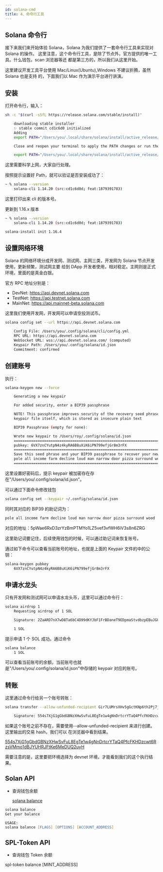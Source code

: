```yaml
---
id: solana-cmd
title: 4、命令行工具
---
```


## Solana 命令行

接下来我们来开始体验 Solana，Solana 为我们提供了一套命令行工具来实现对 Solana 的操作。 这里注意，这个命令行工具，是除了节点外，官方提供的唯一工具。什么钱包，scan 浏览器等还 都是第三方的，所以我们从这里开始。

这里建议开发工具平台使用 Mac/Linux(Ubuntu),Windows 不建议折腾，虽然 Solana 也是支持 的，下面我们以 Mac 作为演示平台进行讲演。

## 安装

打开命令行，输入：

```bash
sh -c "$(curl -sSfL https://release.solana.com/stable/install)"

    downloading stable installer
    ✨ stable commit cd1c6d0 initialized
    Adding
    export PATH="/Users/you/.local/share/solana/install/active_release/bin:$PATH" to /Users/you/.profile

    Close and reopen your terminal to apply the PATH changes or run the following in your existing shell:

    export PATH="/Users/you/.local/share/solana/install/active_release/bin:$PATH"
```

这里需要科学上网，大家自行处理。

按照提示设置好 Path，就可以验证是否安装成功了：

```bash
~ % solana --version
    solana-cli 1.14.20 (src:cd1c6d0d; feat:1879391783)
```

这里打印出来 cli 的版本号。

更新到 1.16.x 版本

```bash
~ % solana --version
    solana-cli 1.14.20 (src:cd1c6d0d; feat:1879391783)
```

```bash
solana-install init 1.16.4
```

## 设置网络环境

Solana 的网络环境分成开发网、测试网、主网三类，开发网为 Solana 节点开发使用，更新频繁，测试网主要 给到 DApp 开发者使用，相对稳定。主网则是正式环境，里面的是真金白银。

官方 RPC 地址分别是：

-   DevNet: https://api.devnet.solana.com
-   TestNet: https://api.testnet.solana.com
-   MainNet: https://api.mainnet-beta.solana.com

这里我们使用开发网，开发网可以申请空投测试币。

```bash
solana config set --url https://api.devnet.solana.com

    Config File: /Users/you/.config/solana/cli/config.yml
    RPC URL: https://api.devnet.solana.com
    WebSocket URL: wss://api.devnet.solana.com/ (computed)
    Keypair Path: /Users/you/.config/solana/id.json
    Commitment: confirmed
```

## 创建账号

执行：

```bash
solana-keygen new --force

    Generating a new keypair

    For added security, enter a BIP39 passphrase

    NOTE! This passphrase improves security of the recovery seed phrase NOT the
    keypair file itself, which is stored as insecure plain text

    BIP39 Passphrase (empty for none):

    Wrote new keypair to /Users/roy/.config/solana/id.json
    =====================================================================
    pubkey: 6VX7znCYutpN4z4kyRA6B8uXiK6iPN799efjGr8m3rFX
    =====================================================================
    Save this seed phrase and your BIP39 passphrase to recover your new keypair:
    pole all income farm decline loud man narrow door pizza surround wood
    =====================================================================
```

这里设置好密码后，提示 keypair 被加密存在存在"/Users/you/.config/solana/id.json"。

可以通过下面命令修改钱包

```bash
solana config set --keypair ~/.config/solana/id.json
```

同时其对应的 BIP39 的助记词为：

```bash
pole all income farm decline loud man narrow door pizza surround wood
```

对应的地址：5pWae6RxD3zrYzBmPTMYo1LZ5vef3vfWH6iV3s8n6ZRG

这里助记词要记住，后续使用钱包的时候，可以通过助记词来恢复账号。

通过如下命令可以查看当前账号的地址，也就是上面的 Keypair 文件的中的公钥：

```bash
solana-keygen pubkey
    6VX7znCYutpN4z4kyRA6B8uXiK6iPN799efjGr8m3rFX
```

## 申请水龙头

只有开发网和测试网可以申请水龙头币，这里可以通过命令行：

```bash
solana airdrop 1
    Requesting airdrop of 1 SOL

    Signature: 2ZaARD7nX7wD8Ta6bC4D99dKYJbF1FrBDaneT9EDpmaStvdbzpEBuJGULZoUwBu8rgsTAVYJaq1kuQ3KV32drDUu

    1 SOL
```

提示申请 1 个 SOL 成功。通过命令

```bash
solana balance
    1 SOL
```

可以查看当前账号的余额。当前账号也就是"/Users/you/.config/solana/id.json"中存储的 keypair 对应的账号。

## 转账

这里通过命令行给另一个账号转账：

```bash
solana transfer --allow-unfunded-recipient Gir7LUMrsXHv5gGctKNp6th2Pj7j9qmYR1LSrsHS6Yaj 0.01

    Signature: 554s7XjG1gGbdGBNzXHwSvFuL8EgTe1w4gNnDrtcrYTaQ4PfcFKHDzcwt6RzsVMmo1dBJYUHRJFtKe6MeDUQ2uyH
```

如果这个账号之前不存在，需要使用--allow-unfunded-recipient 来进行创建。这里输出的交易 hash，我们可以 在浏览器中看到结果。

[554s7XjG1gGbdGBNzXHwSvFuL8EgTe1w4gNnDrtcrYTaQ4PfcFKHDzcwt6RzsVMmo1dBJYUHRJFtKe6MeDUQ2uyH](https://explorer.solana.com/tx/554s7XjG1gGbdGBNzXHwSvFuL8EgTe1w4gNnDrtcrYTaQ4PfcFKHDzcwt6RzsVMmo1dBJYUHRJFtKe6MeDUQ2uyH?cluster=devnet)

需要注意的是，这里要把环境选择为 devnet 环境，才能看到我们的这个执行结果。

## Solan API

-   查询钱包余额

    [solana balance](https://docs.solana.com/cli/usage#solana-balance)

```zsh
solana balance
Get your balance

USAGE:
solana balance [FLAGS] [OPTIONS] [ACCOUNT_ADDRESS]
```

## SPL-Token API

-   查询钱包 Token 余额

spl-token balance [MINT_ADDRESS]
